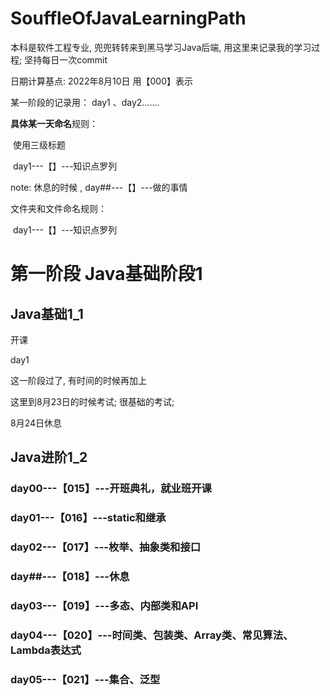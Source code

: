 # SouffleOfJavaLearningPath
本科是软件工程专业, 兜兜转转来到黑马学习Java后端,  用这里来记录我的学习过程;  坚持每日一次commit

日期计算基点: 2022年8月10日  用【000】表示

某一阶段的记录用： day1 、day2.......



**具体某一天命名**规则：

​		使用三级标题

​		day1---【】---知识点罗列

note: 休息的时候 ,  day##---【】---做的事情



文件夹和文件命名规则：

​			day1---【】---知识点罗列

# 第一阶段 Java基础阶段1

## Java基础1_1

开课

day1

这一阶段过了, 有时间的时候再加上



这里到8月23日的时候考试; 很基础的考试;

8月24日休息

## Java进阶1_2

### day00---【015】---开班典礼，就业班开课

### day01---【016】---static和继承

### day02---【017】---枚举、抽象类和接口

### day##---【018】---休息

### day03---【019】---多态、内部类和API

### day04---【020】---时间类、包装类、Array类、常见算法、Lambda表达式

### day05---【021】---集合、泛型


